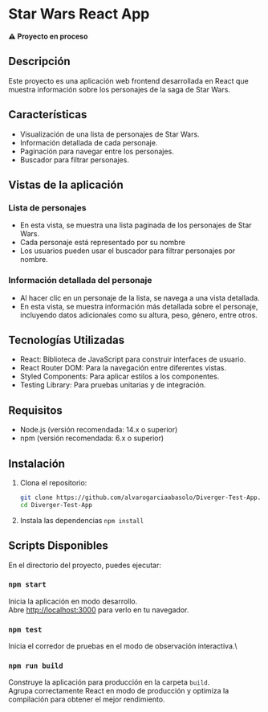 # Star Wars React App

**⚠️ Proyecto en proceso**

## Descripción

Este proyecto es una aplicación web frontend desarrollada en React que muestra información sobre los personajes de la saga de Star Wars.

## Características

- Visualización de una lista de personajes de Star Wars.
- Información detallada de cada personaje.
- Paginación para navegar entre los personajes.
- Buscador para filtrar personajes.

## Vistas de la aplicación

### Lista de personajes

- En esta vista, se muestra una lista paginada de los personajes de Star Wars.
- Cada personaje está representado por su nombre
- Los usuarios pueden usar el buscador para filtrar personajes por nombre.

### Información detallada del personaje

- Al hacer clic en un personaje de la lista, se navega a una vista detallada.
- En esta vista, se muestra información más detallada sobre el personaje, incluyendo datos adicionales como su altura, peso, género, entre otros.

## Tecnologías Utilizadas

- React: Biblioteca de JavaScript para construir interfaces de usuario.
- React Router DOM: Para la navegación entre diferentes vistas.
- Styled Components: Para aplicar estilos a los componentes.
- Testing Library: Para pruebas unitarias y de integración.

## Requisitos

- Node.js (versión recomendada: 14.x o superior)
- npm (versión recomendada: 6.x o superior)

## Instalación

1. Clona el repositorio:
   ```bash
   git clone https://github.com/alvarogarciaabasolo/Diverger-Test-App.git
   cd Diverger-Test-App

2. Instala las dependencias
   `npm install`

## Scripts Disponibles

En el directorio del proyecto, puedes ejecutar:

### `npm start`

Inicia la aplicación en modo desarrollo.\
Abre [http://localhost:3000](http://localhost:3000) para verlo en tu navegador.

### `npm test`

Inicia el corredor de pruebas en el modo de observación interactiva.\

### `npm run build`

Construye la aplicación para producción en la carpeta `build`.\
Agrupa correctamente React en modo de producción y optimiza la compilación para obtener el mejor rendimiento.
